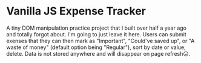 # Vanilla JS Expense Tracker

A tiny DOM manipulation practice project that I built over half a year ago and totally forgot about. I'm going to just leave it here.
Users can submit exenses that they can then mark as "Important", "Could've saved up", or "A waste of money" (default option being "Regular"), sort by date or value, delete. Data is not stored anywhere and will disappear on page refresh😛.
